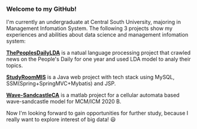 ### Welcome to my GitHub!
I'm currently an undergraduate at Central South University, majoring in Management Infomation System. The following 3 projects show my experiences and abilities about data science and management infomation system:

**[ThePeoplesDailyLDA](https://github.com/JosephineEA/ThePeoplesDailyLDA)** is a natual language processing project that crawled news on the People's Daily for one year and used LDA model to analy their topics.

**[StudyRoomMIS](https://github.com/JosephineEA/StudyRoomMIS)** is a Java web project with tech stack using MySQL, SSM(Spring+SpringMVC+Mybatis) and JSP.

**[Wave-SandcastleCA](https://github.com/JosephineEA/Wave-SandcastleCA)** is a matlab project for a cellular automata based wave-sandcastle model for MCM/ICM 2020 B.

Now I'm looking forward to gain opportunities for further study, because I really want to explore interest of big data! :smiley:

<!---
JosephineEA/JosephineEA is a ✨ special ✨ repository because its `README.md` (this file) appears on your GitHub profile.
You can click the Preview link to take a look at your changes.
- 👋 Hi, I’m @JosephineEA
- 👀 I’m interested in Data Science & MIS
- 🌱 I’m currently learning NLP(natual language processing)
- 💞️ I’m looking to collaborate on ...
- 📫 How to reach me ...
--->
